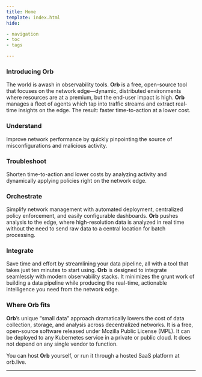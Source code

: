 ```yaml
---
title: Home
template: index.html
hide:

- navigation
- toc
- tags

---
```


### Introducing Orb

The world is awash in observability tools.  **Orb** is a free, open-source tool that focuses on the network edge—dynamic, distributed environments where resources are at a premium, but the end-user impact is high. **Orb** manages a fleet of agents which tap into traffic streams and extract real-time insights on the edge. The result: faster time-to-action at a lower cost.

### Understand

Improve network performance by quickly pinpointing the source of misconfigurations and malicious activity.

### Troubleshoot

Shorten time-to-action and lower costs by analyzing activity and dynamically applying policies right on the network edge.

### Orchestrate

Simplify network management with automated deployment, centralized policy enforcement, and easily configurable dashboards. **Orb** pushes analysis to the edge, where high-resolution data is analyzed in real time without the need to send raw data to a central location for batch processing.

### Integrate

Save time and effort by streamlining your data pipeline, all with a tool that takes just ten minutes to start using. **Orb** is designed to integrate seamlessly with modern observability stacks. It minimizes the grunt work of building a data pipeline while producing the real-time, actionable intelligence you need from the network edge.

### Where Orb fits

**Orb**’s unique “small data” approach dramatically lowers the cost of data collection, storage, and analysis across decentralized networks. It is a free, open-source software released under Mozilla Public License (MPL). It can be deployed to any Kubernetes service in a private or public cloud. It does not depend on any single vendor to function. 

You can host **Orb** yourself, or run it through a hosted SaaS platform at orb.live.

***
